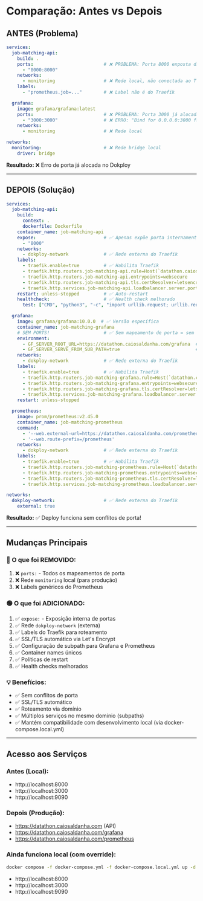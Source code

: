 # Comparação: Antes vs Depois

## ANTES (Problema)

```yaml
services:
  job-matching-api:
    build: .
    ports:                          # ❌ PROBLEMA: Porta 8000 exposta diretamente
      - "8000:8000"
    networks:
      - monitoring                  # ❌ Rede local, não conectada ao Traefik
    labels:
      - "prometheus.job=..."        # ❌ Label não é do Traefik

  grafana:
    image: grafana/grafana:latest
    ports:                          # ❌ PROBLEMA: Porta 3000 já alocada no host!
      - "3000:3000"                 # ❌ ERRO: "Bind for 0.0.0.0:3000 failed"
    networks:
      - monitoring                  # ❌ Rede local

networks:
  monitoring:                       # ❌ Rede bridge local
    driver: bridge
```

**Resultado:** ❌ Erro de porta já alocada no Dokploy

---

## DEPOIS (Solução)

```yaml
services:
  job-matching-api:
    build:
      context: .
      dockerfile: Dockerfile
    container_name: job-matching-api
    expose:                         # ✅ Apenas expõe porta internamente
      - "8000"
    networks:
      - dokploy-network             # ✅ Rede externa do Traefik
    labels:
      - traefik.enable=true         # ✅ Habilita Traefik
      - traefik.http.routers.job-matching-api.rule=Host(`datathon.caiosaldanha.com`)
      - traefik.http.routers.job-matching-api.entrypoints=websecure
      - traefik.http.routers.job-matching-api.tls.certResolver=letsencrypt
      - traefik.http.services.job-matching-api.loadbalancer.server.port=8000
    restart: unless-stopped         # ✅ Auto-restart
    healthcheck:                    # ✅ Health check melhorado
      test: ["CMD", "python3", "-c", "import urllib.request; urllib.request.urlopen('http://localhost:8000/health')"]

  grafana:
    image: grafana/grafana:10.0.0  # ✅ Versão específica
    container_name: job-matching-grafana
    # SEM PORTS!                    # ✅ Sem mapeamento de porta = sem conflito
    environment:
      - GF_SERVER_ROOT_URL=https://datathon.caiosaldanha.com/grafana  # ✅ Subpath
      - GF_SERVER_SERVE_FROM_SUB_PATH=true                            # ✅ Habilita subpath
    networks:
      - dokploy-network             # ✅ Rede externa do Traefik
    labels:
      - traefik.enable=true         # ✅ Habilita Traefik
      - traefik.http.routers.job-matching-grafana.rule=Host(`datathon.caiosaldanha.com`) && PathPrefix(`/grafana`)
      - traefik.http.routers.job-matching-grafana.entrypoints=websecure
      - traefik.http.routers.job-matching-grafana.tls.certResolver=letsencrypt
      - traefik.http.services.job-matching-grafana.loadbalancer.server.port=3000
    restart: unless-stopped

  prometheus:
    image: prom/prometheus:v2.45.0
    container_name: job-matching-prometheus
    command:
      - '--web.external-url=https://datathon.caiosaldanha.com/prometheus'  # ✅ Subpath
      - '--web.route-prefix=/prometheus'                                    # ✅ Subpath
    networks:
      - dokploy-network             # ✅ Rede externa do Traefik
    labels:
      - traefik.enable=true         # ✅ Habilita Traefik
      - traefik.http.routers.job-matching-prometheus.rule=Host(`datathon.caiosaldanha.com`) && PathPrefix(`/prometheus`)
      - traefik.http.routers.job-matching-prometheus.entrypoints=websecure
      - traefik.http.routers.job-matching-prometheus.tls.certResolver=letsencrypt
      - traefik.http.services.job-matching-prometheus.loadbalancer.server.port=9090

networks:
  dokploy-network:                  # ✅ Rede externa do Traefik
    external: true
```

**Resultado:** ✅ Deploy funciona sem conflitos de porta!

---

## Mudanças Principais

### 🔴 O que foi REMOVIDO:
1. ❌ `ports:` - Todos os mapeamentos de porta
2. ❌ Rede `monitoring` local (para produção)
3. ❌ Labels genéricos do Prometheus

### 🟢 O que foi ADICIONADO:
1. ✅ `expose:` - Exposição interna de portas
2. ✅ Rede `dokploy-network` (externa)
3. ✅ Labels do Traefik para roteamento
4. ✅ SSL/TLS automático via Let's Encrypt
5. ✅ Configuração de subpath para Grafana e Prometheus
6. ✅ Container names únicos
7. ✅ Políticas de restart
8. ✅ Health checks melhorados

### 💡 Benefícios:
- ✅ Sem conflitos de porta
- ✅ SSL/TLS automático
- ✅ Roteamento via domínio
- ✅ Múltiplos serviços no mesmo domínio (subpaths)
- ✅ Mantém compatibilidade com desenvolvimento local (via docker-compose.local.yml)

---

## Acesso aos Serviços

### Antes (Local):
- http://localhost:8000
- http://localhost:3000
- http://localhost:9090

### Depois (Produção):
- https://datathon.caiosaldanha.com (API)
- https://datathon.caiosaldanha.com/grafana
- https://datathon.caiosaldanha.com/prometheus

### Ainda funciona local (com override):
```bash
docker compose -f docker-compose.yml -f docker-compose.local.yml up -d
```
- http://localhost:8000
- http://localhost:3000
- http://localhost:9090
